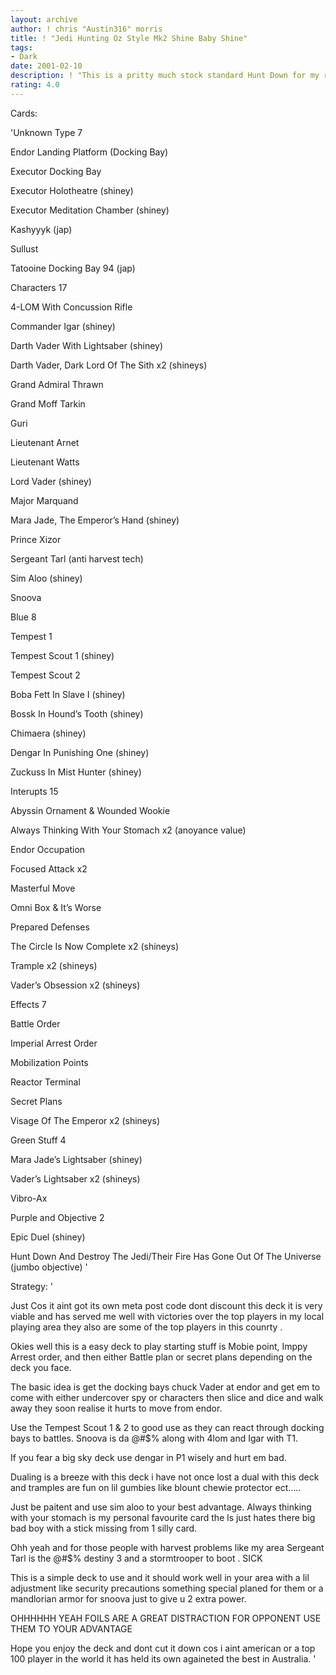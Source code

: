 ```yaml
---
layout: archive
author: ! chris "Austin316" morris
title: ! "Jedi Hunting Oz Style Mk2 Shine Baby Shine"
tags:
- Dark
date: 2001-02-10
description: ! "This is a pritty much stock standard Hunt Down for my reigon that i have refined for here its good and the foils are a great distraction."
rating: 4.0
---
```

Cards: 

'Unknown Type 7


Endor Landing Platform (Docking Bay)

Executor Docking Bay

Executor Holotheatre (shiney)

Executor Meditation Chamber (shiney)

Kashyyyk (jap)

Sullust

Tatooine Docking Bay 94 (jap)


Characters  17


4-LOM With Concussion Rifle

Commander Igar (shiney)

Darth Vader With Lightsaber (shiney)

Darth Vader, Dark Lord Of The Sith x2 (shineys)

Grand Admiral Thrawn

Grand Moff Tarkin

Guri 

Lieutenant Arnet

Lieutenant Watts

Lord Vader (shiney)

Major Marquand

Mara Jade, The Emperor’s Hand (shiney)

Prince Xizor

Sergeant Tarl (anti harvest tech)

Sim Aloo (shiney)

Snoova


Blue 8


Tempest 1

Tempest Scout 1 (shiney)

Tempest Scout 2

Boba Fett In Slave I (shiney)

Bossk In Hound’s Tooth (shiney)

Chimaera (shiney)

Dengar In Punishing One (shiney)

Zuckuss In Mist Hunter (shiney)


Interupts 15


Abyssin Ornament & Wounded Wookie

Always Thinking With Your Stomach x2 (anoyance value)

Endor Occupation

Focused Attack x2

Masterful Move

Omni Box & It’s Worse

Prepared Defenses

The Circle Is Now Complete x2 (shineys)

Trample x2 (shineys)

Vader’s Obsession x2 (shineys)


Effects 7


Battle Order 

Imperial Arrest Order

Mobilization Points

Reactor Terminal

Secret Plans

Visage Of The Emperor x2 (shineys)


Green Stuff 4


Mara Jade’s Lightsaber (shiney)

Vader’s Lightsaber x2 (shineys)

Vibro-Ax


Purple and Objective 2


Epic Duel (shiney)

Hunt Down And Destroy The Jedi/Their Fire Has Gone Out Of The Universe (jumbo objective) '

Strategy: '

Just Cos it aint got its own meta post code dont discount this deck it is very viable and has served me well with victories over the top players in my local playing area they also are some of the top players in this counrty .



Okies well this is a easy deck to play starting stuff is Mobie point, Imppy Arrest order, and then either Battle plan or secret plans depending on the deck you face.



The basic idea is get the docking bays chuck Vader at endor and get em to come with either undercover spy or characters then slice and dice and walk away they soon realise it hurts to move from endor.


Use the Tempest Scout 1 & 2 to good use as they can react through docking bays to battles. Snoova is da @#$% along with 4lom and Igar with T1.


If you fear a big sky deck use dengar in P1 wisely and hurt em bad.


Dualing is a breeze with this deck i have not once lost a dual with this deck and tramples are fun on lil gumbies like blount chewie protector ect.....



Just be paitent and use sim aloo to your best advantage. Always thinking with your stomach is my personal favourite card the ls just hates there big bad boy with a stick missing from 1 silly card.


Ohh yeah and for those people with harvest problems like my area Sergeant Tarl is the @#$% destiny 3 and a stormtrooper to boot . SICK



This is a simple deck to use and it should work well in your area with a lil adjustment like  security precautions something special planed for them or a mandlorian armor for snoova just to give u 2 extra power.


OHHHHHH YEAH FOILS ARE A GREAT DISTRACTION FOR OPPONENT USE THEM TO YOUR ADVANTAGE 


Hope you enjoy the deck and dont cut it down cos i aint american or a top 100 player in the world it has held its own againeted the best in Australia.  '